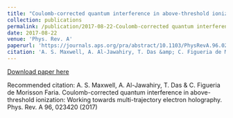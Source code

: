 ```yaml
---
title: "Coulomb-corrected quantum interference in above-threshold ionization: Working towards multi-trajectory electron holography"
collection: publications
permalink: /publication/2017-08-22-Coulomb-corrected quantum interference in above-threshold ionization: Working towards multi-trajectory electron holography
date: 2017-08-22
venue: 'Phys. Rev. A'
paperurl: 'https://journals.aps.org/pra/abstract/10.1103/PhysRevA.96.023420'
citation: 'A. S. Maxwell, A. Al-Jawahiry, T. Das &amp; C. Figueria de Morisson Faria. Coulomb-corrected quantum interference in above-threshold ionization: Working towards multi-trajectory electron holography. Phys. Rev. A 96, 023420 (2017)'
---
```

[Download paper here](https://journals.aps.org/pra/abstract/10.1103/PhysRevA.96.023420)

Recommended citation: A. S. Maxwell, A. Al-Jawahiry, T. Das & C. Figueria de Morisson Faria. Coulomb-corrected quantum interference in above-threshold ionization: Working towards multi-trajectory electron holography. Phys. Rev. A 96, 023420 (2017)